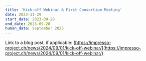 ```yaml
---
title: 'Kick-off Webinar & First Consortium Meeting'
date: 2023-11-29
start_date: 2023-09-28
end_date: 2023-09-28
human_date: September 2023
---
```


Link to a blog post, if applicable: [https://impresso-project.ch/news/2024/09/01/kick-off-webinar/](https://impresso-project.ch/news/2024/09/01/kick-off-webinar/)
